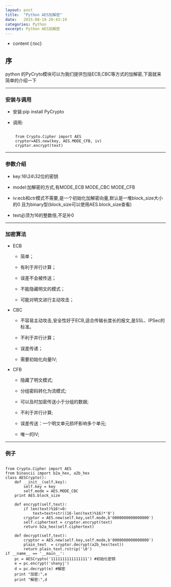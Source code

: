 ```yaml
---
layout: post
title:  "Python AES加解密"
date:   2015-08-19 20:43:19
categories: Python
excerpt: Python AES加解密
---
```


* content
{:toc}


## 序

python 的PyCryto模块可以为我们提供包括ECB,CBC等方式的加解密,下面就来简单的介绍一下

---

### 安装与调用

 * 安装:pip install PyCrypto

 * 调用:
   <pre><code>
    from Crypto.Cipher import AES
    cryptor=AES.new(key, AES.MODE_CFB, iv)
    cryptor.encrypt(text)
   </code></pre>

---

### 参数介绍

 * key:16\24\32位的密钥

 * model:加解密的方式,有MODE_ECB MODE_CBC MODE_CFB

 * iv:ecb和ctr模式不需要,是一个初始化加解密向量,默认是一堆block_size大小的0
        且为binary型(block_size可以使用AES.block_size查看)

 * text必须为16的整数倍,不足补0

---

### 加密算法

 * ECB

    * 简单；

    * 有利于并行计算；

    * 误差不会被传送；

    * 不能隐藏明文的模式；

    * 可能对明文进行主动攻击；

 * CBC

    * 不容易主动攻击,安全性好于ECB,适合传输长度长的报文,是SSL、IPSec的标准。

    * 不利于并行计算；

    * 误差传递；

    * 需要初始化向量IV;

 * CFB

    * 隐藏了明文模式;

    * 分组密码转化为流模式;

    * 可以及时加密传送小于分组的数据;

    * 不利于并行计算;

    * 误差传送：一个明文单元损坏影响多个单元;

    * 唯一的IV;

---

### 例子

<pre><code>
from Crypto.Cipher import AES
from binascii import b2a_hex, a2b_hex
class AESCrypto():
    def __init__(self,key):
        self.key = key
        self.mode = AES.MODE_CBC
	print AES.block_size

    def encrypt(self,text):
        if len(text)%16!=0:
            text=text+str((16-len(text)%16)*'0')
        cryptor = AES.new(self.key,self.mode,b'0000000000000000')
        self.ciphertext = cryptor.encrypt(text)
        return b2a_hex(self.ciphertext)

    def decrypt(self,text):
        cryptor = AES.new(self.key,self.mode,b'0000000000000000')
        plain_text  = cryptor.decrypt(a2b_hex(text))
        return plain_text.rstrip('\0')
if __name__ == '__main__':
    pc = AESCrypto('1111111111111111') #初始化密钥
    e = pc.encrypt('shanyj')
    d = pc.decrypt(e) #解密
    print "加密:",e
    print "解密:",d
</code></pre>